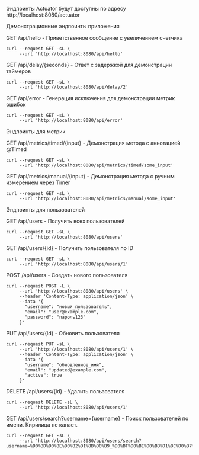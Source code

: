
Эндпоинты Actuator будут доступны по адресу http://localhost:8080/actuator

Демонстрационные эндпоинты приложения</br>

GET /api/hello - Приветственное сообщение с увеличением счетчика
```shell
curl --request GET -sL \
     --url 'http://localhost:8080/api/hello'
```

GET /api/delay/{seconds} - Ответ с задержкой для демонстрации таймеров
```shell
curl --request GET -sL \
     --url 'http://localhost:8080/api/delay/2'
```

GET /api/error - Генерация исключения для демонстрации метрик ошибок
```shell
curl --request GET -sL \
     --url 'http://localhost:8080/api/error'
```

Эндпоинты для метрик</br>

GET /api/metrics/timed/{input} - Демонстрация метода с аннотацией @Timed
```shell
curl --request GET -sL \
     --url 'http://localhost:8080/api/metrics/timed/some_input'
```

GET /api/metrics/manual/{input} - Демонстрация метода с ручным измерением через Timer
```shell
curl --request GET -sL \
     --url 'http://localhost:8080/api/metrics/manual/some_input'
```

Эндпоинты для пользователей</br>

GET /api/users - Получить всех пользователей
```shell
curl --request GET -sL \
     --url 'http://localhost:8080/api/users'
```

GET /api/users/{id} - Получить пользователя по ID
```shell
curl --request GET -sL \
     --url 'http://localhost:8080/api/users/1'
```

POST /api/users - Создать нового пользователя
```shell
curl --request POST -L \
     --url 'http://localhost:8080/api/users' \
     --header 'Content-Type: application/json' \
     --data '{
       "username": "новый_пользователь", 
       "email": "user@example.com", 
       "password": "пароль123"
     }'
```

PUT /api/users/{id} - Обновить пользователя
```shell
curl --request PUT -sL \
     --url 'http://localhost:8080/api/users/1' \
     --header 'Content-Type: application/json' \
     --data '{
       "username": "обновленное_имя", 
       "email": "updated@example.com", 
       "active": true
     }'
```

DELETE /api/users/{id} - Удалить пользователя
```shell
curl --request DELETE -sL \
     --url 'http://localhost:8080/api/users/1'
```

GET /api/users/search?username={username} - Поиск пользователей по имени. Кирилица не канает.
```shell
curl --request GET -sL \
     --url 'http://localhost:8080/api/users/search?username=%D0%BD%D0%BE%D0%B2%D1%8B%D0%B9_%D0%BF%D0%BE%D0%BB%D1%8C%D0%B7%D0%BE%D0%B2%D0%B0%D1%82%D0%B5%D0%BB%D1%8C'
```
